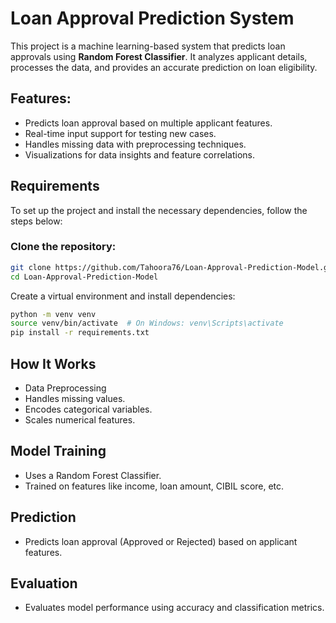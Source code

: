 # Loan Approval Prediction System

This project is a machine learning-based system that predicts loan approvals using **Random Forest Classifier**. It analyzes applicant details, processes the data, and provides an accurate prediction on loan eligibility.

## Features:
- Predicts loan approval based on multiple applicant features.
- Real-time input support for testing new cases.
- Handles missing data with preprocessing techniques.
- Visualizations for data insights and feature correlations.

## Requirements

To set up the project and install the necessary dependencies, follow the steps below:

### Clone the repository:
```bash
git clone https://github.com/Tahoora76/Loan-Approval-Prediction-Model.git
cd Loan-Approval-Prediction-Model
```
Create a virtual environment and install dependencies:
```bash
python -m venv venv
source venv/bin/activate  # On Windows: venv\Scripts\activate
pip install -r requirements.txt
```
## How It Works
- Data Preprocessing
- Handles missing values.
- Encodes categorical variables.
- Scales numerical features.
## Model Training
- Uses a Random Forest Classifier.
- Trained on features like income, loan amount, CIBIL score, etc.
## Prediction
- Predicts loan approval (Approved or Rejected) based on applicant features.
## Evaluation
- Evaluates model performance using accuracy and classification metrics.

